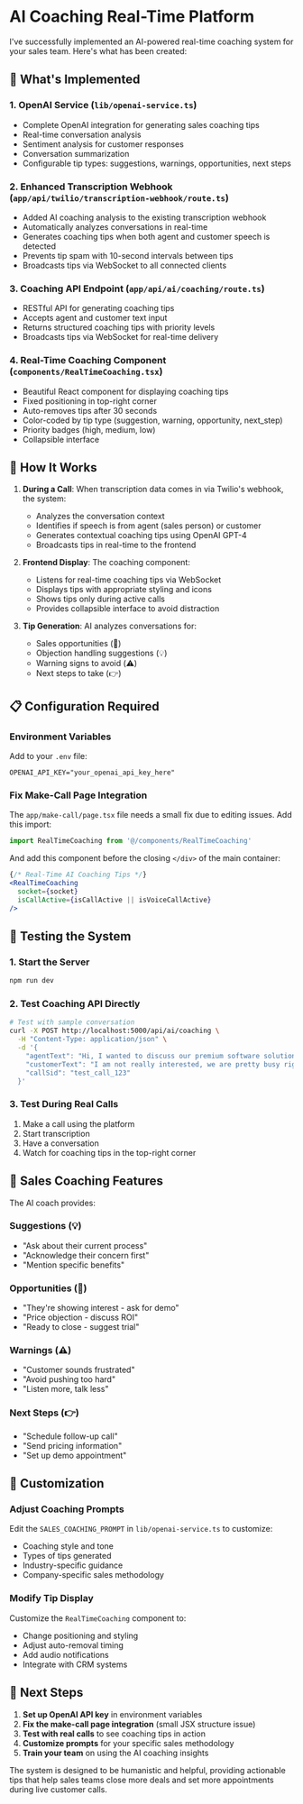 # AI Coaching Real-Time Platform

I've successfully implemented an AI-powered real-time coaching system for your sales team. Here's what has been created:

## 🤖 What's Implemented

### 1. OpenAI Service (`lib/openai-service.ts`)
- Complete OpenAI integration for generating sales coaching tips
- Real-time conversation analysis
- Sentiment analysis for customer responses
- Conversation summarization
- Configurable tip types: suggestions, warnings, opportunities, next steps

### 2. Enhanced Transcription Webhook (`app/api/twilio/transcription-webhook/route.ts`)
- Added AI coaching analysis to the existing transcription webhook
- Automatically analyzes conversations in real-time
- Generates coaching tips when both agent and customer speech is detected
- Prevents tip spam with 10-second intervals between tips
- Broadcasts tips via WebSocket to all connected clients

### 3. Coaching API Endpoint (`app/api/ai/coaching/route.ts`)
- RESTful API for generating coaching tips
- Accepts agent and customer text input
- Returns structured coaching tips with priority levels
- Broadcasts tips via WebSocket for real-time delivery

### 4. Real-Time Coaching Component (`components/RealTimeCoaching.tsx`)
- Beautiful React component for displaying coaching tips
- Fixed positioning in top-right corner
- Auto-removes tips after 30 seconds
- Color-coded by tip type (suggestion, warning, opportunity, next_step)
- Priority badges (high, medium, low)
- Collapsible interface

## 🚀 How It Works

1. **During a Call**: When transcription data comes in via Twilio's webhook, the system:
   - Analyzes the conversation context
   - Identifies if speech is from agent (sales person) or customer
   - Generates contextual coaching tips using OpenAI GPT-4
   - Broadcasts tips in real-time to the frontend

2. **Frontend Display**: The coaching component:
   - Listens for real-time coaching tips via WebSocket
   - Displays tips with appropriate styling and icons
   - Shows tips only during active calls
   - Provides collapsible interface to avoid distraction

3. **Tip Generation**: AI analyzes conversations for:
   - Sales opportunities (🎯)
   - Objection handling suggestions (💡)
   - Warning signs to avoid (⚠️)
   - Next steps to take (👉)

## 📋 Configuration Required

### Environment Variables
Add to your `.env` file:
```env
OPENAI_API_KEY="your_openai_api_key_here"
```

### Fix Make-Call Page Integration
The `app/make-call/page.tsx` file needs a small fix due to editing issues. Add this import:
```typescript
import RealTimeCoaching from '@/components/RealTimeCoaching'
```

And add this component before the closing `</div>` of the main container:
```jsx
{/* Real-Time AI Coaching Tips */}
<RealTimeCoaching 
  socket={socket}
  isCallActive={isCallActive || isVoiceCallActive}
/>
```

## 🧪 Testing the System

### 1. Start the Server
```bash
npm run dev
```

### 2. Test Coaching API Directly
```bash
# Test with sample conversation
curl -X POST http://localhost:5000/api/ai/coaching \
  -H "Content-Type: application/json" \
  -d '{
    "agentText": "Hi, I wanted to discuss our premium software solution that could help your business.",
    "customerText": "I am not really interested, we are pretty busy right now.",
    "callSid": "test_call_123"
  }'
```

### 3. Test During Real Calls
1. Make a call using the platform
2. Start transcription
3. Have a conversation
4. Watch for coaching tips in the top-right corner

## 🎯 Sales Coaching Features

The AI coach provides:

### Suggestions (💡)
- "Ask about their current process"
- "Acknowledge their concern first"
- "Mention specific benefits"

### Opportunities (🎯)
- "They're showing interest - ask for demo"
- "Price objection - discuss ROI"
- "Ready to close - suggest trial"

### Warnings (⚠️)
- "Customer sounds frustrated"
- "Avoid pushing too hard"
- "Listen more, talk less"

### Next Steps (👉)
- "Schedule follow-up call"
- "Send pricing information"
- "Set up demo appointment"

## 🔧 Customization

### Adjust Coaching Prompts
Edit the `SALES_COACHING_PROMPT` in `lib/openai-service.ts` to customize:
- Coaching style and tone
- Types of tips generated
- Industry-specific guidance
- Company-specific sales methodology

### Modify Tip Display
Customize the `RealTimeCoaching` component to:
- Change positioning and styling
- Adjust auto-removal timing
- Add audio notifications
- Integrate with CRM systems

## 🚀 Next Steps

1. **Set up OpenAI API key** in environment variables
2. **Fix the make-call page integration** (small JSX structure issue)
3. **Test with real calls** to see coaching tips in action
4. **Customize prompts** for your specific sales methodology
5. **Train your team** on using the AI coaching insights

The system is designed to be humanistic and helpful, providing actionable tips that help sales teams close more deals and set more appointments during live customer calls. 